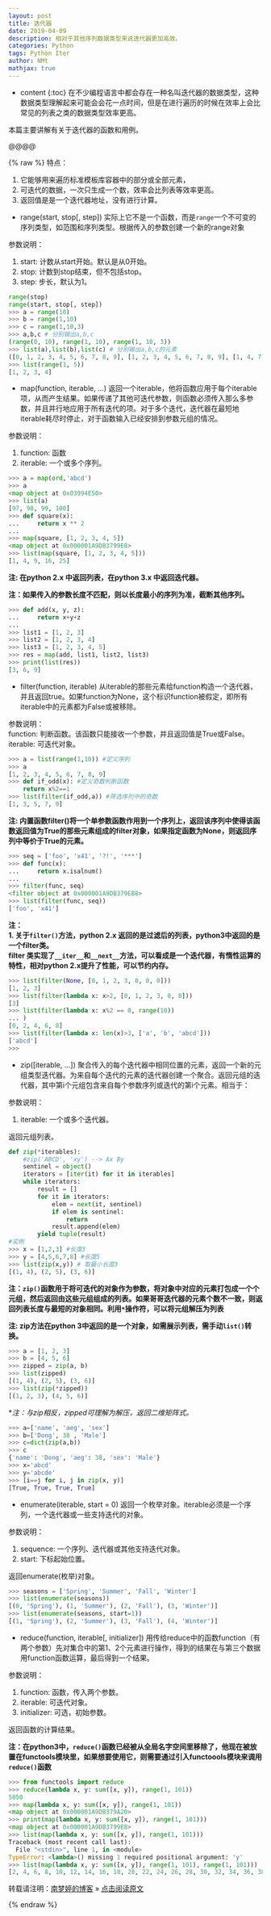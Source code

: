 ```yaml
---
layout: post
title: 迭代器
date: 2019-04-09
description: 相对于其他序列数据类型来说迭代器更加高效。
categories: Python
tags: Python Iter
author: NMt
mathjax: true
--- 
```

* content
{:toc}
在不少编程语言中都会存在一种名叫迭代器的数据类型，这种数据类型理解起来可能会会花一点时间，但是在进行遍历的时候在效率上会比常见的列表之类的数据类型效率更高。  

本篇主要讲解有关于迭代器的函数和用例。  


@@@@


{% raw %}
特点：  
1. 它能够用来遍历标准模板库容器中的部分或全部元素，
2. 可迭代的数据，一次只生成一个数，效率会比列表等效率更高。
3. 返回值是是一个迭代器地址，没有进行计算。  

* range(start, stop[, step])  实际上它不是一个函数，而是`range`一个不可变的序列类型，如范围和序列类型。根据传入的参数创建一个新的range对象  

参数说明：  

1. start: 计数从start开始。默认是从0开始。  
2. stop: 计数到stop结束，但不包括stop。  
3. step: 步长，默认为1。  
  
```python
range(stop)
range(start, stop[, step])
>>> a = range(10)
>>> b = range(1,10)
>>> c = range(1,10,3)
>>> a,b,c # 分别输出a,b,c
(range(0, 10), range(1, 10), range(1, 10, 3))
>>> list(a),list(b),list(c) # 分别输出a,b,c的元素
([0, 1, 2, 3, 4, 5, 6, 7, 8, 9], [1, 2, 3, 4, 5, 6, 7, 8, 9], [1, 4, 7])
>>> list(range(1, 5))
[1, 2, 3, 4]
```

* map(function, iterable, ...)  返回一个iterable，他将函数应用于每个iterable项，从而产生结果。如果传递了其他可迭代参数，则函数必须传入那么多参数，并且并行地应用于所有迭代的项。对于多个迭代，迭代器在最短地iterable耗尽时停止，对于函数输入已经安排到参数元组的情况。  

参数说明：  
1. function: 函数  
2. iterable: 一个或多个序列。  

```python
>>> a = map(ord,'abcd')
>>> a
<map object at 0x03994E50>
>>> list(a)
[97, 98, 99, 100]
>>> def square(x):
...     return x ** 2
...
>>> map(square, [1, 2, 3, 4, 5])
<map object at 0x000001A9DB3799E8>
>>> list(map(square, [1, 2, 3, 4, 5]))
[1, 4, 9, 16, 25]
```
  
**注: 在python 2.x 中返回列表，在python 3.x 中返回迭代器。**  

**注：如果传入的参数长度不匹配，则以长度最小的序列为准，截断其他序列。**   

```python
>>> def add(x, y, z):
...     return x+y+z
...
>>> list1 = [1, 2, 3]
>>> list2 = [1, 2, 3, 4]
>>> list3 = [1, 2, 3, 4, 5]
>>> res = map(add, list1, list2, list3)
>>> print(list(res))
[3, 6, 9]
```

* filter(function, iterable)  从iterable的那些元素给function构造一个迭代器，并且返回true。如果function为None，这个标识function被假定，即所有iterable中的元素都为False或被移除。  

参数说明：  
function: 判断函数。该函数只能接收一个参数，并且返回值是True或False。  
iterable: 可迭代对象。  

```python
>>> a = list(range(1,10)) #定义序列
>>> a
[1, 2, 3, 4, 5, 6, 7, 8, 9]
>>> def if_odd(x): #定义奇数判断函数
    return x%2==1
>>> list(filter(if_odd,a)) #筛选序列中的奇数
[1, 3, 5, 7, 9]
```

**注: 内置函数filter()将一个单参数函数作用到一个序列上，返回该序列中使得该函数返回值为True的那些元素组成的filter对象，如果指定函数为None，则返回序列中等价于True的元素。**  

```python
>>> seq = ['foo', 'x41', '?!', '***']
>>> def func(x):
...     return x.isalnum()
...
>>> filter(func, seq)
<filter object at 0x000001A9DB379EB8>
>>> list(filter(func, seq))
['foo', 'x41']
```

**注：**  
**1. 关于`filter()`方法，python 2.x 返回的是过滤后的列表，python3中返回的是一个filter类。**   
**filter 类实现了`__iter__`和`__next__`方法，可以看成是一个迭代器，有惰性运算的特性，相对python 2.x提升了性能，可以节约内存。**  

```python
>>> list(filter(None, [0, 1, 2, 3, 0, 0, 0]))
[1, 2, 3]
>>> list(filter(lambda x: x>2, [0, 1, 2, 3, 0, 0]))
[3]
>>> list(filter(lambda x: x%2 == 0, range(10))
... )
[0, 2, 4, 6, 8]
>>> list(filter(lambda x: len(x)>3, ['a', 'b', 'abcd']))
['abcd']
>>>
```

* zip([iterable, ...])  聚合传入的每个迭代器中相同位置的元素，返回一个新的元组类型迭代器。为来自每个迭代的元素的迭代器创建一个聚合。返回元组的迭代器，其中第i个元组包含来自每个参数序列或迭代的第i个元素。相当于：

参数说明：  
1. iterable: 一个或多个迭代器。  

返回元组列表。  

```python
def zip(*iterables):
    #zip('ABCD', 'xy') --> Ax By
    sentinel = object()
    iterators = [iter(it) for it in iterables]
    while iterators:
        result = []
        for it in iterators:
            elem = next(it, sentinel)
            if elem is sentinel:
                return
            result.append(elem)
        yield tuple(result)
#实例
>>> x = [1,2,3] #长度3
>>> y = [4,5,6,7,8] #长度5
>>> list(zip(x,y)) # 取最小长度3
[(1, 4), (2, 5), (3, 6)]
```

**注：`zip()`函数用于将可迭代的对象作为参数，将对象中对应的元素打包成一个个元组，然后返回由这些元组组成的列表。如果哥哥迭代器的元素个数不一致，则返回列表长度与最短的对象相同。利用`*`操作符，可以将元组解压为列表**  

**注: zip方法在python 3中返回的是一个对象，如需展示列表，需手动`list()`转换。**  

```python
>>> a = [1, 2, 3]
>>> b = [4, 5, 6]
>>> zipped = zip(a, b)
>>> list(zipped)
[(1, 4), (2, 5), (3, 6)]
>>> list(zip(*zipped))
[(1, 2, 3), (4, 5, 6)]
```

**注：与zip相反，*zipped可理解为解压，返回二维矩阵式。**

```python
>>> a=['name', 'aeg', 'sex']
>>> b=['Dong', 38 , 'Male']
>>> c=dict(zip(a,b))
>>> c
{'name': 'Dong', 'aeg': 38, 'sex': 'Male'}
>>> x='abcd'
>>> y='abcde'
>>> [i==j for i, j in zip(x, y)]
[True, True, True, True]
```

* enumerate(iterable, start = 0)  返回一个枚举对象。iterable必须是一个序列，一个迭代器或一些支持迭代的对象。  

参数说明：  
1. sequence: 一个序列、迭代器或其他支持迭代对象。  
2. start: 下标起始位置。  

返回enumerate(枚举)对象。  

```python
>>> seasons = ['Spring', 'Summer', 'Fall', 'Winter']
>>> list(enumerate(seasons))
[(0, 'Spring'), (1, 'Summer'), (2, 'Fall'), (3, 'Winter')]
>>> list(enumerate(seasons, start=1))
[(1, 'Spring'), (2, 'Summer'), (3, 'Fall'), (4, 'Winter')]
```

* reduce(function, iterable[, initializer])  用传给reduce中的函数function（有两个参数）先对集合中的第1、2个元素进行操作，得到的结果在与第三个数据用function函数运算，最后得到一个结果。  

参数说明：  
1. function: 函数，传入两个参数。  
2. iterable: 可迭代对象。  
3. initializer: 可选，初始参数。  

返回函数的计算结果。

**注：在python3中，`reduce()`函数已经被从全局名字空间里移除了，他现在被放置在functools模块里，如果想要使用它，则需要通过引入functoools模块来调用`reduce()`函数**  

```python
>>> from functools import reduce
>>> reduce(lambda x, y: sum([x, y]), range(1, 101))
5050
>>> map(lambda x, y: sum([x, y]), range(1, 101))
<map object at 0x000001A9DB379A20>
>>> print(map(lambda x, y: sum([x, y]), range(1, 101)))
<map object at 0x000001A9DB3799E8>
>>> list(map(lambda x, y: sum([x, y]), range(1, 101)))
Traceback (most recent call last):
  File "<stdin>", line 1, in <module>
TypeError: <lambda>() missing 1 required positional argument: 'y'
>>> list(map(lambda x, y: sum([x, y]), range(1, 101), range(1, 101)))
[2, 4, 6, 8, 10, 12, 14, 16, 18, 20, 22, 24, 26, 28, 30, 32, 34, 36, 38, 40, 42, 44, 46, 48, 50, 52, 54, 56, 58, 60, 62, 64, 66, 68, 70, 72, 74, 76, 78, 80, 82, 84, 86, 88, 90, 92, 94, 96, 98, 100, 102, 104, 106, 108, 110, 112, 114, 116, 118, 120, 122, 124, 126, 128, 130, 132, 134, 136, 138, 140, 142, 144, 146, 148, 150, 152, 154, 156, 158, 160, 162, 164, 166, 168, 170, 172, 174, 176, 178, 180, 182, 184, 186, 188, 190, 192, 194, 196, 198, 200]
```


转载请注明：[南梦婷的博客](https://norah2.github.io) » [点击阅读原文](https://norah2.github.io/2019/04/iteration/) 

{% endraw %}